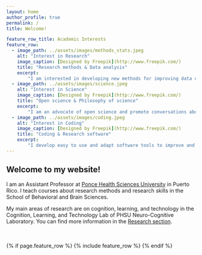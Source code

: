 ```yaml
---
layout: home
author_profile: true
permalink: /
title: Welcome!

feature_row_title: Academic Interests
feature_row:
  - image_path: ../assets/images/methods_stats.jpeg
    alt: "Interest in Research"
    image_caption: [Designed by Freepik](http://www.freepik.com/)
    title: "Research methods & Data analysis"
    excerpt:
        "I am interested in developing new methods for improving data collection and analysis."
  - image_path: ../assets/images/science.jpeg
    alt: "Interest in Science"
    image_caption: [Designed by Freepik](http://www.freepik.com/)
    title: "Open science & Philosophy of science"
    excerpt:
        "I am an advocate of open science and promote conversations about how to improve the way we do science."
  - image_path: ../assets/images/coding.jpeg
    alt: "Interest in Coding"
    image_caption: [Designed by Freepik](http://www.freepik.com/)
    title: "Coding & Research software"
    excerpt:
        "I develop easy to use and adapt software tools to improve and simplify research on cognition and learning."
---
```


## Welcome to my website!

I am an Assistant Professor at [Ponce Health Sciences University](https://www.psm.edu/) in Puerto Rico. I teach courses about research methods and research skills in the School of Behavioral and Brain Sciences.

My main areas of research are on cognition, learning, and technology in the Cognition, Learning, and Technology Lab of PHSU Neuro-Cognitive Laboratory. You can find more information in the <a href="{{ site.url }}{{ site.baseurl }}/research">Research section</a>.


<!-- Delete next line if you prefer not to have a feature row. -->
<br />
<br />
{% if page.feature_row %}
  {% include feature_row %}
{% endif %}
<!-- Delete previous lines if you prefer not to have a feature row. -->

